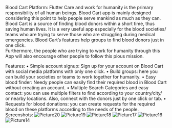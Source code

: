 Blood Cart
Platform: Flutter
Care and work for humanity is the primary responsibility of all human beings. Blood Cart app is mainly designed considering this point to help people serve mankind as much as they can. Blood Cart is a source of finding blood donors within a short time, thus saving human lives.
It is a very useful app especially for the blood societies/ teams who are trying to serve those who are struggling during medical emergencies. Blood Cart’s features help groups to find blood donors just in one click.  
Furthermore, the people who are trying to work for humanity through this App will also encourage other people to follow this pious mission.
 
Features: 
•	Simple account signup: Sign up for your account on Blood Cart with social media platforms with only one click. 
•	Build groups: here you can build your societies or teams to work together for humanity. 
•	Easy blood finder: Needy people can easily find their required blood in Blood Cart without creating an account. 
•	Multiple Search Categories and easy contact: you can use multiple filters to find according to your country/city/ or nearby locations. Also, connect with the donors just by one click or tab. 
•	Requests for blood donations: you can create requests for the required blood on these platforms according to the needs of the people.   
Screenshots:
![Picture20](https://github.com/user-attachments/assets/57c6b714-0f8c-4e17-ab29-41ee79b0db3a)
![Picture19](https://github.com/user-attachments/assets/401ba618-2a91-4faf-a2fc-793d4bcf7ea5)
![Picture18](https://github.com/user-attachments/assets/54cabee5-665a-49b3-a362-bfeff9fb05a2)
![Picture17](https://github.com/user-attachments/assets/f1076f0f-63cf-4001-a592-fc5d383428af)
![Picture16](https://github.com/user-attachments/assets/38e0c6f3-3053-497d-bf81-764d23c8b9bb)
![Picture14](https://github.com/user-attachments/assets/c38fabbf-f924-4452-b8c8-309b568d74d7)
